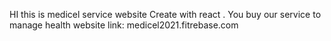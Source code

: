 HI this is medicel service website Create with react .
You buy our service to manage health 
website link:
medicel2021.fitrebase.com